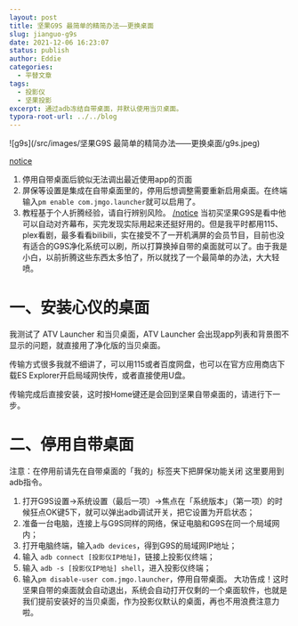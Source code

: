 ```yaml
---
layout: post
title: 坚果G9S 最简单的精简办法——更换桌面
slug: jianguo-g9s
date: 2021-12-06 16:23:07
status: publish
author: Eddie
categories: 
  - 平替文章
tags:
  - 投影仪
  - 坚果投影
excerpt: 通过adb冻结自带桌面，并默认使用当贝桌面。
typora-root-url: ../../blog
---
```

![g9s](/src/images/坚果G9S 最简单的精简办法——更换桌面/g9s.jpeg)

 [notice]() 

1. 停用自带桌面后貌似无法调出最近使用app的页面
2. 屏保等设置是集成在自带桌面里的，停用后想调整需要重新启用桌面。在终端输入`pm enable com.jmgo.launcher`就可以启用了。
3. 教程基于个人折腾经验，请自行辨别风险。
[/notice]()
当初买坚果G9S是看中他可以自动对齐幕布，买完发现实际用起来还挺好用的。但是我平时都用115、plex看剧，最多看看bilibili，实在接受不了一开机满屏的会员节目，目前也没有适合的G9S净化系统可以刷，所以打算换掉自带的桌面就可以了。由于我是小白，以前折腾这些东西太多怕了，所以就找了一个最简单的办法，大大轻喷。

# 一、安装心仪的桌面
我测试了 ATV Launcher 和当贝桌面，ATV Launcher 会出现app列表和背景图不显示的问题，就直接用了净化版的当贝桌面。

传输方式很多我就不细讲了，可以用115或者百度网盘，也可以在官方应用商店下载ES Explorer开启局域网快传，或者直接使用U盘。

传输完成后直接安装，这时按Home键还是会回到坚果自带桌面的，请进行下一步。

# 二、停用自带桌面
注意：在停用前请先在自带桌面的「我的」标签夹下把屏保功能关闭
这里要用到adb指令。
1. 打开G9S设置→系统设置（最后一项）→焦点在「系统版本」（第一项）的时候狂点OK键5下，就可以弹出adb调试开关，把它设置为开启状态；
2. 准备一台电脑，连接上与G9S同样的网络，保证电脑和G9S在同一个局域网内；
3. 打开电脑终端，输入`adb devices`，得到G9S的局域网IP地址；
4. 输入 `adb connect [投影仪IP地址]`，链接上投影仪终端；
5. 输入 `adb -s [投影仪IP地址] shell`，进入投影仪终端；
6. 输入`pm disable-user com.jmgo.launcher`，停用自带桌面。
大功告成！这时坚果自带的桌面就会自动退出，系统会自动打开仅剩的一个桌面软件，也就是我们提前安装好的当贝桌面，作为投影仪默认的桌面，再也不用浪费注意力啦。

[1]:	./images/g9s.jpeg "年轻人的家用投影首选，坚果G9S越级首发！_PurePic - 全网搜"
